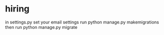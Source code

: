 # hiring
in settings.py set your email settings
run python manage.py makemigrations
then run python manage.py migrate
